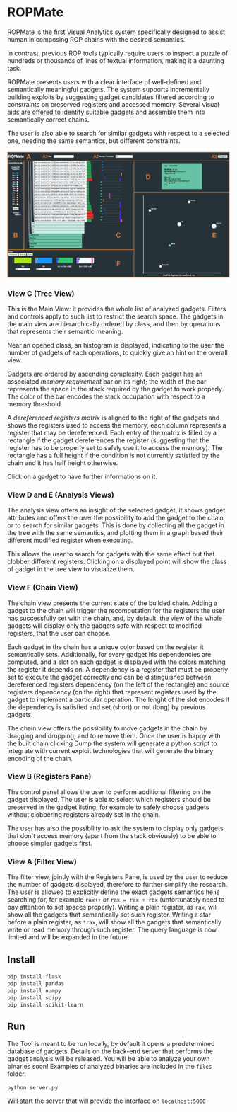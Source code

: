 # ROPMate

ROPMate is the first Visual Analytics system specifically designed to assist human in composing  ROP chains with the desired semantics.

In contrast, previous ROP tools typically require users to inspect a puzzle of hundreds or thousands of lines of textual information, making it a daunting task. 

ROPMate presents users with a clear interface of well-defined and semantically meaningful gadgets. The system supports incrementally building exploits by suggesting gadget candidates filtered according to constraints on preserved registers and accessed memory. Several visual aids are offered to identify suitable gadgets and assemble them into semantically correct chains.

The user is also able to search for similar gadgets with respect to a selected one, needing the same semantics, but different constraints.

![alt text](/images/main.png "ROPMate Screenshot")

### View C (Tree View)
This is the Main View: it provides the whole list of analyzed gadgets. Filters and controls apply to such list to restrict the search space. The gadgets in the main view are hierarchically ordered by class, and then by operations that represents their semantic meaning. 

Near an opened class, an histogram is displayed, indicating to the user the number of gadgets of each operations, to quickly give an hint on the overall view.

Gadgets are ordered by ascending complexity. Each gadget has an associated *memory requirement* bar
on its right; the width of the bar represents the space in the stack required by the gadget to work properly. The color of the bar encodes the stack occupation with respect to a memory threshold.

A *dereferenced registers matrix* is aligned to the right of the gadgets and shows the registers used
to access the memory; each column represents a register that may be dereferenced. Each entry of the matrix is filled by a rectangle if the gadget dereferences the register (suggesting that the register has to be properly set to safely use it to access the memory). The rectangle has a full height if the condition is not currently satisfied by the chain and it has half height otherwise. 

Click on a gadget to have further informations on it.

### View D and E (Analysis Views)
The analysis view offers an insight of the selected gadget, it shows gadget attributes and offers the user the possibility to add the gadget to the chain or to search for similar gadgets. This is done by collecting all the gadget in the tree with the same semantics, and plotting them in a graph based their different modified register when executing. 

This allows the user to search for gadgets with the same effect but that clobber different registers. Clicking on a displayed point will show the class of gadget in the tree view to visualize them.

### View F (Chain View)
The chain view presents the current state of the builded chain. Adding a gadget to the chain will trigger the recomputation for the registers the user has successfully set with the chain, and, by default, the view of the whole gadgets will display only the gadgets safe with respect to modified registers, that the user can choose.

Each gadget in the chain has a unique color based on the register it semantically sets.
Additionally, for every gadget his dependencies are computed, and a slot on each gadget is displayed with the colors matching the register it depends on.
A dependency is a register that must be properly set to execute the gadget correctly and can be distinguished between dereferenced registers dependency (on the left of the rectangle) and source registers dependency (on the right) that represent registers used by the gadget to implement a particular operation.
The lenght of the slot encodes if the dependency is satisfied and set (short) or not (long) by previous gadgets.

The chain view offers the possibility to move gadgets in the chain by dragging and dropping, and to remove them. Once the user is happy with the built chain clicking Dump the system will generate a python script to integrate with current exploit technologies that will generate the binary encoding of the chain.

### View B (Registers Pane)

The control panel allows the user to perform additional filtering on the gadget displayed. The user is able to select which registers should be preserved in the gadget listing, for example to safely choose gadgets without clobbering registers already set in the chain. 

The user has also the possibility to ask the system to display only gadgets that don't access memory (apart from the stack obviously) to be able to choose simpler gadgets first.

### View A (Filter View)

The filter view, jointly with the Registers Pane, is used by the user to reduce the number of gadgets displayed, therefore to further simplify the research. The user is allowed to explicitly define the exact gadgets semantics he is searching for, for example `rax++` or `rax = rax + rbx` (unfortunately need to pay attention to set spaces properly). Writing a plain register, as `rax`, will show all the gadgets that semantically set such register. Writing a star before a plain register, as `*rax`, will show all the gadgets that semantically write or read memory through such register. The query language is now limited and will be expanded in the future.


## Install
```
pip install flask
pip install pandas
pip install numpy
pip install scipy
pip install scikit-learn
```

## Run

The Tool is meant to be run locally, by default it opens a predetermined database of gadgets. Details on the back-end server that performs the gadget analysis will be released. You will be able to analyze your own binaries soon! Examples of analyzed binaries are included in the `files` folder.

```
python server.py
```

Will start the server that will provide the interface on `localhost:5000`
 
